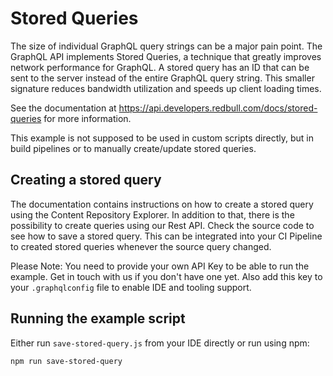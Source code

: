 # Stored Queries
The size of individual GraphQL query strings can be a major pain point. The GraphQL API implements Stored Queries, a technique that greatly improves network performance for GraphQL.
A stored query has an ID that can be sent to the server instead of the entire GraphQL query string. This smaller signature reduces bandwidth utilization and speeds up client loading times.

See the documentation at https://api.developers.redbull.com/docs/stored-queries for more information.

This example is not supposed to be used in custom scripts directly, but in build pipelines or to manually create/update stored queries.

## Creating a stored query
The documentation contains instructions on how to create a stored query using the Content Repository Explorer.
In addition to that, there is the possibility to create queries using our Rest API.
Check the source code to see how to save a stored query. This can be integrated into your CI Pipeline to created stored queries whenever the source query changed.

Please Note: You need to provide your own API Key to be able to run the example. Get in touch with us if you don't have one yet.
Also add this key to your `.graphqlconfig` file to enable IDE and tooling support.

## Running the example script
Either run `save-stored-query.js` from your IDE directly or run using npm:
```
npm run save-stored-query
```
